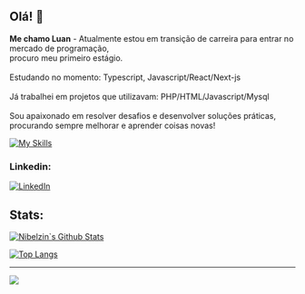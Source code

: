 ## Olá! 👋
**Me chamo Luan** - Atualmente estou em transição de carreira para entrar no mercado de programação,<br>procuro meu primeiro estágio.<br><br>Estudando no momento: Typescript, Javascript/React/Next-js<br><br>Já trabalhei em projetos que utilizavam: PHP/HTML/Javascript/Mysql<br><br>Sou apaixonado em resolver desafios e desenvolver soluções práticas,<br>procurando sempre melhorar e aprender coisas novas!

[![My Skills](https://skillicons.dev/icons?i=js,ts,react,next,tailwind,figma,prisma,postgres,mysql)](https://skillicons.dev)

### Linkedin:
[![LinkedIn](https://img.shields.io/badge/LinkedIn-%230077B5.svg?logo=linkedin&logoColor=white)](https://linkedin.com/in/luan-henrique-09051a237/) 
## Stats:
[![Nibelzin`s Github Stats](https://github-readme-stats.vercel.app/api?username=nibelzin&show_icons=true&theme=dark)](https://github.com/anuraghazra/github-readme-stats)

[![Top Langs](https://github-readme-stats.vercel.app/api/top-langs/?username=nibelzin&theme=dark&layout=compact)](https://github.com/anuraghazra/github-readme-stats)

---
[![](https://visitcount.itsvg.in/api?id=Nibelzin&icon=0&color=0)](https://visitcount.itsvg.in)

